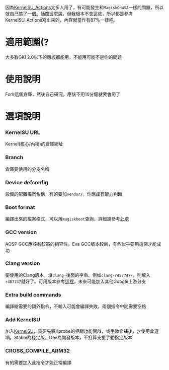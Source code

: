 因為[KernelSU_Actions](https://github.com/xiaoleGun/KernelSU_Action)太多人用了，有可能發生和`MagiskOnWSA`一樣的問題，所以就自己搞了一個。話雖這麼說，但我根本不會這些，所以都是參考KernelSU_Actions寫出來的，內容就當作有87%一樣吧。

# 適用範圍(?
大多數GKI 2.0以下的應該都能用，不能用可能不是你的問題

# 使用說明
Fork這個倉庫，然後自己研究，應該不用10分鐘就要會用了

# 選項說明
### **KernelSU URL**
Kernel(核心/內核)的倉庫網址

### **Branch**
倉庫要使用的分支名稱

### **Device defconfig**
設備的配置檔案名稱，有的要加`vendor/`，你應該有能力判斷

### **Boot format**
編譯出來的檔案格式，可以用`magiskboot`查詢，詳細請參考[此處](https://topjohnwu.github.io/Magisk/tools.html)

### **GCC version**
AOSP GCC應該有較高的相容性。Eva GCC版本較新，有些似乎要用這個才能成功

### **Clang version**
要使用的Clang版本，填`clang-`後面的字串。例如`clang-r487747/`，則填入`r487747`就好了。可用版本參考[這裡](https://android.googlesource.com/platform/prebuilts/clang/host/linux-x86/+/refs/heads/master)，未來可能加入其他Google上游分支

### **Extra build commands**
編譯縮需要的額外指令，不輸入可能會編譯失敗，兩個指令中間需要空格

### **Add KernelSU**
加入[KernelSU](https://kernelsu.org/)，需要先將Kprobe的相關功能開啟，或手動修補後，才使用此選項。Stable為穩定版，Dev為開發版本，不打算支援手動指定版本

### **CROSS_COMPILE_ARM32**
有的需要加入此指令才能正常編譯

